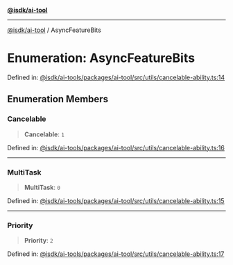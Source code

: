 [**@isdk/ai-tool**](../README.md)

***

[@isdk/ai-tool](../globals.md) / AsyncFeatureBits

# Enumeration: AsyncFeatureBits

Defined in: [@isdk/ai-tools/packages/ai-tool/src/utils/cancelable-ability.ts:14](https://github.com/isdk/ai-tool.js/blob/209a87173b5eabb2f81db6ea9a6784f34c24e271/src/utils/cancelable-ability.ts#L14)

## Enumeration Members

### Cancelable

> **Cancelable**: `1`

Defined in: [@isdk/ai-tools/packages/ai-tool/src/utils/cancelable-ability.ts:16](https://github.com/isdk/ai-tool.js/blob/209a87173b5eabb2f81db6ea9a6784f34c24e271/src/utils/cancelable-ability.ts#L16)

***

### MultiTask

> **MultiTask**: `0`

Defined in: [@isdk/ai-tools/packages/ai-tool/src/utils/cancelable-ability.ts:15](https://github.com/isdk/ai-tool.js/blob/209a87173b5eabb2f81db6ea9a6784f34c24e271/src/utils/cancelable-ability.ts#L15)

***

### Priority

> **Priority**: `2`

Defined in: [@isdk/ai-tools/packages/ai-tool/src/utils/cancelable-ability.ts:17](https://github.com/isdk/ai-tool.js/blob/209a87173b5eabb2f81db6ea9a6784f34c24e271/src/utils/cancelable-ability.ts#L17)
